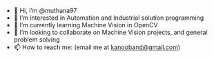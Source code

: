 - 👋 Hi, I’m @muthana97
- 👀 I’m interested in Automation and Industrial solution programming 
- 🌱 I’m currently learning Machine Vision in OpenCV
- 💞️ I’m looking to collaborate on Machine Vision projects, and general problem solving 
- 📫 How to reach me: (email me at kanooband@gmail.com)

<!---
muthana97/muthana97 is a ✨ special ✨ repository because its `README.md` (this file) appears on your GitHub profile.
You can click the Preview link to take a look at your changes.
--->
